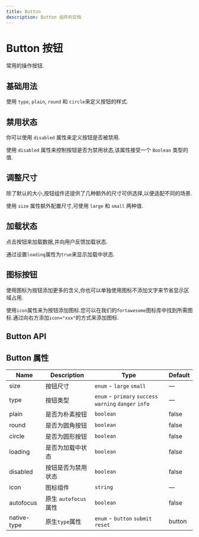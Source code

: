 ```yaml
---
title: Button
description: Button 组件的文档
---
```


# Button 按钮

常用的操作按钮.

## 基础用法

使用 `type`, `plain`, `round` 和 `circle`来定义按钮的样式.

<preview path="../demo/Button/Basic.vue"></preview>

## 禁用状态

你可以使用 `disabled` 属性来定义按钮是否被禁用.

使用 `disabled` 属性来控制按钮是否为禁用状态,该属性接受一个 `Boolean` 类型的值.

<preview path='../demo/Button/Disabled.vue'></preview>

## 调整尺寸

除了默认的大小,按钮组件还提供了几种额外的尺寸可供选择,以便适配不同的场景.

使用 `size` 属性额外配置尺寸,可使用 `large` 和 `small` 两种值.

<preview path="../demo/Button/Size.vue"></preview>

## 加载状态

点击按钮来加载数据,并向用户反馈加载状态.

通过设置`loading`属性为`true`来显示加载中状态.

<preview path="../demo/Button/Loading.vue"></preview>

## 图标按钮

使用图标为按钮添加更多的含义,你也可以单独使用图标不添加文字来节省显示区域占用.

使用`icon`属性来为按钮添加图标.您可以在我们的`fortawesome`图标库中找到所需图标.通过向右方添加`icon="xxx"`的方式来添加图标.

<preview path="../demo/Button/Icon.vue"></preview>

## Button API

## Button 属性

| Name        | Description           | Type                                                   | Default |
| ----------- | --------------------- | ------------------------------------------------------ | ------- |
| size        | 按钮尺寸              | `enum` - `large` `small`                               | —       |
| type        | 按钮类型              | `enum` - `primary` `success` `warning` `danger` `info` | —       |
| plain       | 是否为朴素按钮        | `boolean`                                              | false   |
| round       | 是否为圆角按钮        | `boolean`                                              | false   |
| circle      | 是否为圆形按钮        | `boolean`                                              | false   |
| loading     | 是否为加载中状态      | `boolean`                                              | false   |
| disabled    | 按钮是否为禁用状态    | `boolean`                                              | false   |
| icon        | 图标组件              | `string`                                               | —       |
| autofocus   | 原生 `autofocus` 属性 | `boolean`                                              | false   |
| native-type | 原生`type`属性        | `enum` - `button` `submit` `reset`                     | button  |
